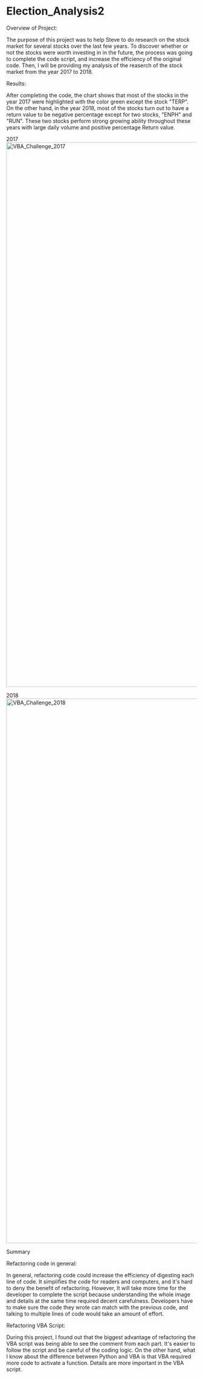 # Election_Analysis2

Overview of Project:

The purpose of this project was to help Steve to do research on the stock market for several stocks over the last few years. To discover whether or not the stocks were worth investing in in the future, the process was going to complete the code script, and increase the efficiency of the original code. Then, I will be providing my analysis of the reaserch of the stock market from the year 2017 to 2018.

Results:

After completing the code, the chart shows that most of the stocks in the year 2017 were highlighted with the color green except the stock "TERP". On the other hand, in the year 2018, most of the stocks turn out to have a return value to be negative percentage except for two stocks, "ENPH" and "RUN". These two stocks perform strong growing ability throughout these years with large daily volume and positive percentage Return value.

2017
<img width="1440" alt="VBA_Challenge_2017" src="https://user-images.githubusercontent.com/106589258/175445724-668239cd-6ebc-497b-811f-994a6748f6ba.png">

2018
<img width="1440" alt="VBA_Challenge_2018" src="https://user-images.githubusercontent.com/106589258/175445752-bf637b52-9169-4f60-aedc-8537c4736042.png">


Summary

Refactoring code in general:

In general, refactoring code could increase the efficiency of digesting each line of code. It simplifies the code for readers and computers, and it's hard to deny the benefit of refactoring. However, It will take more time for the developer to complete the script because understanding the whole image and details at the same time required decent carefulness. Developers have to make sure the code they wrote can match with the previous code, and talking to multiple lines of code would take an amount of effort. 

Refactoring VBA Script:

During this project, I found out that the biggest advantage of refactoring the VBA script was being able to see the comment from each part. It's easier to follow the script and be careful of the coding logic. On the other hand, what I know about the difference between Python and VBA is that VBA required more code to activate a function. Details are more important in the VBA script.




